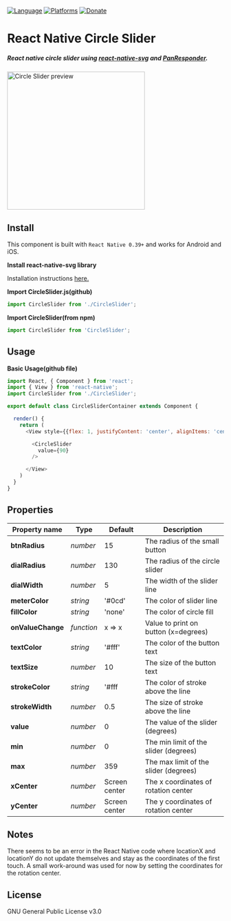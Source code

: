 [![Language](https://img.shields.io/badge/language-ES%206-orange.svg)](https://github.com/lukehoban/es6features#readme)
[![Platforms](https://img.shields.io/badge/platform-iOS%20%7C%20Android-lightgrey.svg)](http://facebook.github.io/react-native/docs/getting-started.html)
[![Donate](https://img.shields.io/badge/Donate-PayPal-green.svg)](https://paypal.me/RayChooi)

# React Native Circle Slider


##### React native circle slider using [react-native-svg](https://github.com/react-native-community/react-native-svg) and [PanResponder](https://facebook.github.io/react-native/docs/panresponder.html).

<img src="https://github.com/raymondchooi/react-native-circle-slider/blob/master/img/circleSliderPreview.gif" alt="Circle Slider preview" width="320px"></img>

## Install

This component is built with `React Native 0.39+` and works for Android and iOS.

**Install react-native-svg library**

Installation instructions [here.](https://github.com/react-native-community/react-native-svg)

**Import CircleSlider.js(github)**
```javascript
import CircleSlider from './CircleSlider';
```
**Import CircleSlider(from npm)**
```javascript
import CircleSlider from 'CircleSlider';
```
## Usage

**Basic Usage(github file)**

```javascript
import React, { Component } from 'react';
import { View } from 'react-native';
import CircleSlider from './CircleSlider';

export default class CircleSliderContainer extends Component {

  render() {
    return (
      <View style={{flex: 1, justifyContent: 'center', alignItems: 'center'}}>

        <CircleSlider
          value={90}
        />

      </View>
    )
  }
}
```

## Properties

| Property name        | Type       | Default             | Description                           |
| ---                  | ---        | ---                 | ---                                   |
| **btnRadius**        | *number*   | 15                  | The radius of the small button        |
| **dialRadius**       | *number*   | 130                 | The radius of the circle slider       |
| **dialWidth**        | *number*   | 5                   | The width of the slider line          |
| **meterColor**       | *string*   | '#0cd'              | The color of slider line              |
| **fillColor**        | *string*   | 'none'              | The color of circle fill              |
| **onValueChange**    | *function* | x => x              | Value to print on button (x=degrees)  |
| **textColor**        | *string*   | '#fff'              | The color of the button text          |
| **textSize**         | *number*   | 10                  | The size of the button text           |
| **strokeColor**      | *string*   | '#fff               | The color of stroke above the line    |
| **strokeWidth**      | *number*   | 0.5                 | The size of stroke above the line     |
| **value**            | *number*   | 0                   | The value of the slider (degrees)     |
| **min**              | *number*   | 0                   | The min limit of the slider (degrees) |
| **max**              | *number*   | 359                 | The max limit of the slider (degrees) |
| **xCenter**          | *number*   | Screen center       | The x coordinates of rotation center  |
| **yCenter**          | *number*   | Screen center       | The y coordinates of rotation center  |

## Notes

There seems to be an error in the React Native code where locationX and locationY do not update themselves and stay as the coordinates of the first touch.
A small work-around was used for now by setting the coordinates for the rotation center.

## License

GNU General Public License v3.0
